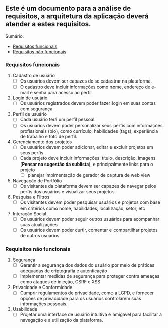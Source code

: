 ## Este é um documento para a análise de requisitos, a arquitetura da aplicação deverá atender a estes requisitos.

Sumário:
- [Requisitos funcionais](#requisitos-funcionais)
- [Requisitos não funcionais](#requisitos-nao-funcionais)


### Requisitos funcionais
1. Cadastro de usuário
   - [ ] Os usuários devem ser capazes de se cadastrar na plataforma.
   - [ ] O cadastro deve incluir informações como nome, endereço de e-mail e senha para acesso ao perfil.
2. Login de usuário
   - [ ] Os usuários registrados devem poder fazer login em suas contas com segurança.
3. Perfil de usuário
   - [ ] Cada usuário terá um perfil pessoal.
   - [ ] Os usuários devem poder personalizar seus perfis com informações profissionais (bio), como currículo, habilidades (tags), experiência de trabalho e foto de perfil.
4. Gerenciamento dos projetos
   - [ ] Os usuários devem poder adicionar, editar e excluir projetos em seus perfis
   - [ ] Cada projeto deve incluir informações: título, descrição, imagens (**Pensar na sugestão da sublista**), e principalmente links para o projeto
       - [ ] planejar implmentação de gerador de captura de web view
5. Navegação de Portfólio
   - [ ] Os visitantes da plataforma devem ser capazes de navegar pelos perfis dos usuários e visualizar seus projetos
6. Pesquisa e Filtros
   - [ ] Os visitantes devem poder pesquisar usuários e projetos com base em critérios como nome, habilidades, localização, setor, etc
7. Interação Social
   - [ ] Os usuários devem poder seguir outros usuários para acompanhar suas atualizações
   - [ ] Os usuários devem poder curtir, comentar e compartilhar projetos de outros usuários

### Requisitos não funcionais

1. Segurança
   - [ ] Garantir a segurança dos dados do usuário por meio de práticas adequadas de criptografia e autenticação
   - [ ] Implementar medidas de segurança para proteger contra ameaças como ataques de injeção, CSRF e XSS
2. Privacidade e Conformidade
   - [ ] Cumprir regulamentos de privacidade, como a LGPD, e fornecer opções de privacidade para os usuários controlarem suas informações pessoais.
3. Usabilidade
    - [ ] Projetar uma interface de usuário intuitiva e amigável para facilitar a navegação e a utilização da plataforma.
